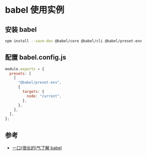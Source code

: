 # babel 使用实例

## 安装 babel

```bash
npm install --save-dev @babel/core @babel/cli @babel/preset-env
```

## 配置 babel.config.js

```javascript
module.exports = {
  presets: [
    [
      "@babel/preset-env",
      {
        targets: {
          node: "current",
        },
      },
    ],
  ],
};
```

## 参考

- [一口(很长的)气了解 babel](https://juejin.cn/post/6844903743121522701)
